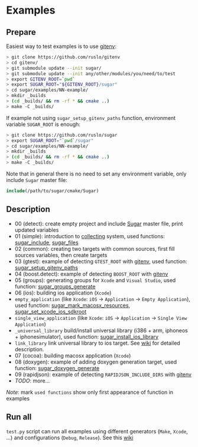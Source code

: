 # Examples
## Prepare
Easiest way to test examples is to use [gitenv](https://github.com/ruslo/gitenv):
```bash
> git clone https://github.com/ruslo/gitenv
> cd gitenv/
> git submodule update --init sugar/
> git submodule update --init any/other/modules/you/need/to/test
> export GITENV_ROOT=`pwd`
> export SUGAR_ROOT="${GITENV_ROOT}/sugar"
> cd sugar/examples/NN-example/
> mkdir _builds
> (cd _builds/ && rm -rf * && cmake ..)
> make -C _builds/
```
If example not using `sugar_setup_gitenv_paths` function, environment variable `SUGAR_ROOT` is enough:
```bash
> git clone https://github.com/ruslo/sugar
> export SUGAR_ROOT="`pwd`/sugar"
> cd sugar/examples/NN-example/
> mkdir _builds
> (cd _builds/ && rm -rf * && cmake ..)
> make -C _builds/
```
Note that in general there is no need to set any environment variable, only include `Sugar` master file:
```cmake
include(/path/to/sugar/cmake/Sugar)
```

## Description
* 00 (detect): create empty project and include [Sugar](https://github.com/ruslo/sugar/blob/master/cmake/Sugar) master file, print updated variables
* 01 (simple): introduction to [collecting](https://github.com/ruslo/sugar/tree/master/cmake/collecting) system, used functions:
[sugar_include](https://github.com/ruslo/sugar/tree/master/cmake/collecting#sugar_include), [sugar_files](https://github.com/ruslo/sugar/tree/master/cmake/collecting#sugar_files)
* 02 (common): creating two targets with common sources, first fill sources variables, then create targets
* 03 (gtest): example of detecting `GTEST_ROOT` with [gitenv](https://github.com/ruslo/gitenv),
used function: [sugar_setup_gitenv_paths](https://github.com/ruslo/sugar/tree/master/cmake/core#sugar_setup_gitenv_paths)
* 04 (boost.detect): example of detecting `BOOST_ROOT` with [gitenv](https://github.com/ruslo/gitenv)
* 05 (groups): generating groups for `Xcode` and `Visual Studio`, used function: [sugar_groups_generate](https://github.com/ruslo/sugar/tree/master/cmake/core#sugar_groups_generate)
* 06 (ios): building ios application (`Xcode`)
 * `empty_application` (like `Xcode`: `iOS` -> `Application` -> `Empty Application`), used function:
[sugar_mark_macosx_resources](https://github.com/ruslo/sugar/tree/master/cmake/utility#sugar_mark_macosx_resources),
[sugar_set_xcode_ios_sdkroot](https://github.com/ruslo/sugar/tree/master/cmake/utility#sugar_set_xcode_ios_sdkroot)
 * `single_view_application` (like `Xcode`: `iOS` -> `Application` -> `Single View Application`)
 * `_universal_library` build/install universal library (i386 + arm, iphoneos + iphonesimulator), used function:
[sugar_install_ios_library](https://github.com/ruslo/sugar/tree/master/cmake/core#sugar_install_ios_library)
 * `link_library` link universal library to ios target. 
See [wiki](https://github.com/ruslo/sugar/wiki/Building-universal-ios-library) for detailed description.
* 07 (cocoa): building macosx application (`Xcode`)
* 08 (doxygen): example of adding doxygen generation target,
used function: [sugar_doxygen_generate](https://github.com/ruslo/sugar/tree/master/cmake/core#sugar_doxygen_generate)
* 09 (rapidjson): example of detecting `RAPIDJSON_INCLUDE_DIRS` with [gitenv](https://github.com/ruslo/gitenv)
* *TODO*: more...

*Note*: mark `used functions` show only first appearance of function in examples
## Run all
`test.py` script can run all examples using different generators (`Make`, `Xcode`, ...)
and configurations (`Debug`, `Release`). See this [wiki](https://github.com/ruslo/sugar/wiki/Examples-testing)
